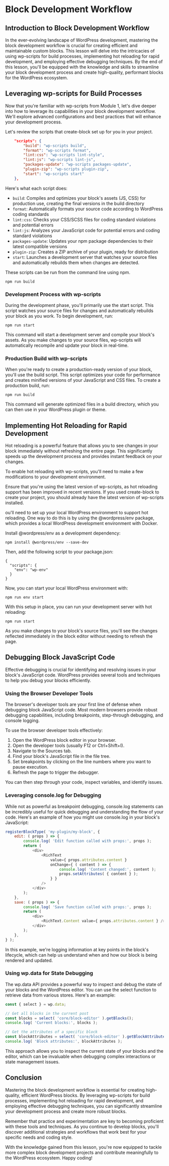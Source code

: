 # Block Development Workflow

## Introduction to Block Development Workflow

In the ever-evolving landscape of WordPress development, mastering the block development workflow is crucial for creating efficient and maintainable custom blocks. This lesson will delve into the intricacies of using wp-scripts for build processes, implementing hot reloading for rapid development, and employing effective debugging techniques. By the end of this lesson, you'll be equipped with the knowledge and skills to streamline your block development process and create high-quality, performant blocks for the WordPress ecosystem.

## Leveraging wp-scripts for Build Processes

Now that you're familiar with wp-scripts from Module 1, let's dive deeper into how to leverage its capabilities in your block development workflow. We'll explore advanced configurations and best practices that will enhance your development process.

Let's review the scripts that create-block set up for you in your project.

```json
	"scripts": {
		"build": "wp-scripts build",
		"format": "wp-scripts format",
		"lint:css": "wp-scripts lint-style",
		"lint:js": "wp-scripts lint-js",
		"packages-update": "wp-scripts packages-update",
		"plugin-zip": "wp-scripts plugin-zip",
		"start": "wp-scripts start"
	},
```

Here's what each script does:

- `build`: Compiles and optimizes your block's assets (JS, CSS) for production use, creating the final versions in the build directory
- `format`: Automatically formats your source code according to WordPress coding standards
- `lint:css`: Checks your CSS/SCSS files for coding standard violations and potential errors
- `lint:js`: Analyzes your JavaScript code for potential errors and coding standard violations
- `packages-update`: Updates your npm package dependencies to their latest compatible versions
- `plugin-zip`: Creates a ZIP archive of your plugin, ready for distribution
- `start`: Launches a development server that watches your source files and automatically rebuilds them when changes are detected. 

These scripts can be run from the command line using npm.

```shell
npm run build
```

### Development Process with wp-scripts

During the development phase, you'll primarily use the start script. This script watches your source files for changes and automatically rebuilds your block as you work. To begin development, run:

```
npm run start
```

This command will start a development server and compile your block's assets. As you make changes to your source files, wp-scripts will automatically recompile and update your block in real-time.

### Production Build with wp-scripts

When you're ready to create a production-ready version of your block, you'll use the build script. This script optimizes your code for performance and creates minified versions of your JavaScript and CSS files. To create a production build, run:

```
npm run build
```

This command will generate optimized files in a build directory, which you can then use in your WordPress plugin or theme.

## Implementing Hot Reloading for Rapid Development

Hot reloading is a powerful feature that allows you to see changes in your block immediately without refreshing the entire page. This significantly speeds up the development process and provides instant feedback on your changes.

To enable hot reloading with wp-scripts, you'll need to make a few modifications to your development environment.

Ensure that you're using the latest version of wp-scripts, as hot reloading support has been improved in recent versions. If you used create-block to create your project, you should already have the latest version of wp-scripts installed.

ou'll need to set up your local WordPress environment to support hot reloading. One way to do this is by using the @wordpress/env package, which provides a local WordPress development environment with Docker.

Install @wordpress/env as a development dependency:

```
npm install @wordpress/env --save-dev
```

Then, add the following script to your package.json:

```
{
  "scripts": {
    "env": "wp-env"
  }
}
```

Now, you can start your local WordPress environment with:

```
npm run env start
```

With this setup in place, you can run your development server with hot reloading:

```
npm run start
```

As you make changes to your block's source files, you'll see the changes reflected immediately in the block editor without needing to refresh the page.

## Debugging Block JavaScript Code

Effective debugging is crucial for identifying and resolving issues in your block's JavaScript code. WordPress provides several tools and techniques to help you debug your blocks efficiently.

### Using the Browser Developer Tools

The browser's developer tools are your first line of defense when debugging block JavaScript code. Most modern browsers provide robust debugging capabilities, including breakpoints, step-through debugging, and console logging.

To use the browser developer tools effectively:

1. Open the WordPress block editor in your browser.  
2. Open the developer tools (usually F12 or Ctrl+Shift+I).  
3. Navigate to the Sources tab.  
4. Find your block's JavaScript file in the file tree.  
5. Set breakpoints by clicking on the line numbers where you want to pause execution.  
6. Refresh the page to trigger the debugger.

You can then step through your code, inspect variables, and identify issues.

### Leveraging console.log for Debugging

While not as powerful as breakpoint debugging, console.log statements can be incredibly useful for quick debugging and understanding the flow of your code. Here's an example of how you might use console.log in your block's JavaScript:

```javascript
registerBlockType( 'my-plugin/my-block', {
    edit: ( props ) => {
        console.log( 'Edit function called with props:', props );
        return (
            <div>
                <RichText
                    value={ props.attributes.content }
                    onChange={ ( content ) => {
                        console.log( 'Content changed:', content );
                        props.setAttributes( { content } );
                    } }
                />
            </div>
        );
    },
    save: ( props ) => {
        console.log( 'Save function called with props:', props );
        return (
            <div>
                <RichText.Content value={ props.attributes.content } />
            </div>
        );
    },
} );
```

In this example, we're logging information at key points in the block's lifecycle, which can help us understand when and how our block is being rendered and updated.

### Using wp.data for State Debugging

The wp.data API provides a powerful way to inspect and debug the state of your blocks and the WordPress editor. You can use the select function to retrieve data from various stores. Here's an example:

```javascript
const { select } = wp.data;

// Get all blocks in the current post
const blocks = select( 'core/block-editor' ).getBlocks();
console.log( 'Current blocks:', blocks );

// Get the attributes of a specific block
const blockAttributes = select( 'core/block-editor' ).getBlockAttributes( 'block-client-id' );
console.log( 'Block attributes:', blockAttributes );
```

This approach allows you to inspect the current state of your blocks and the editor, which can be invaluable when debugging complex interactions or state management issues.

## Conclusion

Mastering the block development workflow is essential for creating high-quality, efficient WordPress blocks. By leveraging wp-scripts for build processes, implementing hot reloading for rapid development, and employing effective debugging techniques, you can significantly streamline your development process and create more robust blocks.

Remember that practice and experimentation are key to becoming proficient with these tools and techniques. As you continue to develop blocks, you'll discover additional strategies and workflows that work best for your specific needs and coding style.

With the knowledge gained from this lesson, you're now equipped to tackle more complex block development projects and contribute meaningfully to the WordPress ecosystem. Happy coding\!
